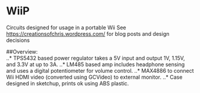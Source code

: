 # WiiP
Circuits designed for usage in a portable Wii
See https://creationsofchris.wordpress.com/ for blog posts and design decisions  

##Overview:  
..* TPS5432 based power regulator takes a 5V input and output 1V, 1.15V, and 3.3V at up to 3A.
..* LM485 based amp includes headphone sensing and uses a digital potentiometer for volume control.
..* MAX4886 to connect Wii HDMI video (converted using GCVideo) to external monitor.
..* Case designed in sketchup, prints ok using ABS plastic.
